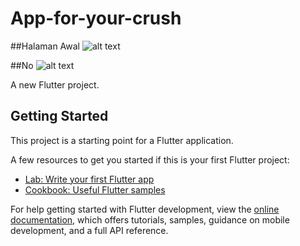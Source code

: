 # App-for-your-crush
##Halaman Awal
![alt text](https://github.com/okedane/App-for-your-crush/blob/main/aseets/image/love.png?raw=true)

##No
![alt text](https://github.com/okedane/App-for-your-crush/blob/main/aseets/image/no.png?raw=true)




A new Flutter project.

## Getting Started

This project is a starting point for a Flutter application.

A few resources to get you started if this is your first Flutter project:

- [Lab: Write your first Flutter app](https://docs.flutter.dev/get-started/codelab)
- [Cookbook: Useful Flutter samples](https://docs.flutter.dev/cookbook)

For help getting started with Flutter development, view the
[online documentation](https://docs.flutter.dev/), which offers tutorials,
samples, guidance on mobile development, and a full API reference.
